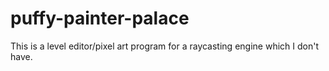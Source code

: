 # puffy-painter-palace
This is a level editor/pixel art program for a raycasting engine which I don't have.
